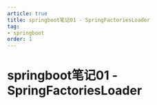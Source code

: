 ```yaml
---
article: true
title: springboot笔记01 - SpringFactoriesLoader
tag:
- springboot
order: 1
---
```


# springboot笔记01 - SpringFactoriesLoader


